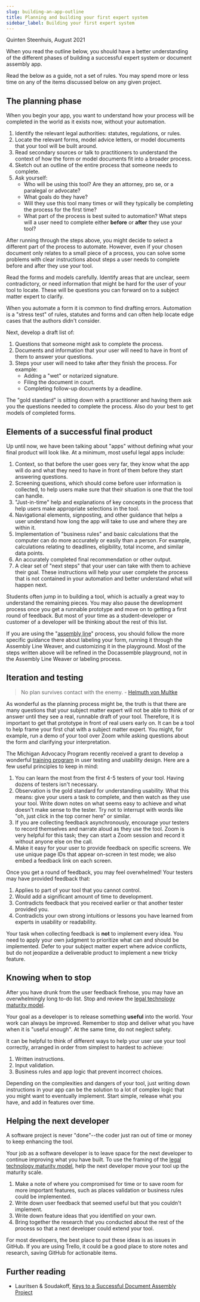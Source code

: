 ```yaml
---
slug: building-an-app-outline
title: Planning and building your first expert system
sidebar_label: Building your first expert system
---
```


Quinten Steenhuis, August 2021

When you read the outline below, you should have a better understanding of the
different phases of building a successful expert system or document assembly
app.

Read the below as a guide, not a set of rules. You may spend more or less 
time on any of the items discussed below on any given project.

## The planning phase

When you begin your app, you want to understand how your process will be 
completed in the world as it exists now, without your automation.

1. Identify the relevant legal authorities: statutes, regulations, or rules.
1. Locate the relevant forms, model advice letters, or model documents that your
   tool will be built around.
1. Read secondary sources or talk to practitioners to understand the context of
   how the form or model documents fit into a broader process.
1. Sketch out an outline of the entire process that someone needs to complete.
1. Ask yourself:
    - Who will be using this tool? Are they an attorney, pro se, or a paralegal
      or advocate?
    - What goals do they have?
    - Will they use this tool many times or will they typically be completing the
      process for the first time?
    - What part of the process is best suited to automation? What steps will a
      user need to complete either **before** or **after** they use your tool?

After running through the steps above, you might decide to select a different
part of the process to automate. However, even if your chosen document only
relates to a small piece of a process, you can solve some problems with clear
instructions about steps a user needs to complete before and after they use your
tool.

Read the forms and models carefully. Identify areas that are unclear, seem
contradictory, or need information that might be hard for the user of your tool
to locate. These will be questions you can forward on to a subject matter expert
to clarify.

When you automate a form it is common to find drafting errors. Automation is a
"stress test" of rules, statutes and forms and can often help locate edge
cases that the authors didn't consider.

Next, develop a draft list of:

1. Questions that someone might ask to complete the process.
1. Documents and information that your user will need to have in front of them
   to answer your questions.
1. Steps your user will need to take after they finish the process. For example:
    - Adding a "wet" or notarized signature.
    - Filing the document in court.
    - Completing follow-up documents by a deadline.

The "gold standard" is sitting down with a practitioner and having them ask you
the questions needed to complete the process. Also do your best to get
models of completed forms.

## Elements of a successful final product

Up until now, we have been talking about "apps" without defining what your final
product will look like. At a minimum, most useful legal apps include:

1. Context, so that before the user goes very far, they know what the app will
   do and what they need to have in front of them before they start answering
   questions.
1. Screening questions, which should come before user information is collected,
   to help users make sure that their situation is one that the tool can handle.
1. "Just-in-time" help and explanations of key concepts in the process that help
   users make appropriate selections in the tool.
1. Navigational elements, signposting, and other guidance that helps a user
   understand how long the app will take to use and where they are within it.
1. Implementation of "business rules" and basic calculations that the computer
   can do more accurately or easily than a person. For example, calculations
   relating to deadlines, eligibility, total income, and similar data points.
1. An accurately completed final recommendation or other output.
1. A clear set of "next steps" that your user can take with them to achieve
   their goal. These instructions will help your user complete the process that
   is not contained in your automation and better understand what will happen next.

Students often jump in to building a tool, which is actually a great way to
understand the remaining pieces. You may also pause the development process once
you get a runnable prototype and move on to getting a first round of feedback.
But most of your time as a student-developer or customer of a developer will be
thinking about the rest of this list.

If you are using the "[assembly
line](https://suffolklitlab.org/docassemble-AssemblyLine-documentation/docs/)"
process, you should follow the more specific guidance there about labeling your
form, running it through the Assembly Line Weaver, and customizing it in the
playground. Most of the steps written above will be refined in the Docassemble
playground, not in the Assembly Line Weaver or labeling process.

## Iteration and testing

> No plan survives contact with the enemy. - [Helmuth von Multke](https://en.wikiquote.org/wiki/Helmuth_von_Moltke_the_Elder)

As wonderful as the planning process might be, the truth is that there are many
questions that your subject matter expert will not be able to think of or answer
until they see a real, runnable draft of your tool. Therefore, it is important
to get that prototype in front of real users early on. It can be a tool
to help frame your first chat with a subject matter expert. You might, for example,
run a demo of your tool over Zoom while asking questions about the form and clarifying
your interpretation.

The Michigan Advocacy Program recently received a grant to develop a wonderful
[training
program](https://www.lsntap.org/node/332/map-x-gap-strategies-user-informed-legal-design)
in user testing and usability design. Here are a few useful principles to keep in mind:

1. You can learn the most from the first 4-5 testers of your tool. Having dozens
   of testers isn't necessary.
1. Observation is the gold standard for understanding usability. What this
   means: give your users a task to complete, and then watch as they use your
   tool. Write down notes on what seems easy to achieve and what doesn't make
   sense to the tester. Try not to interrupt with words like "oh, just click in
   the top corner here" or similar.
1. If you are collecting feedback asynchronously, encourage your testers to
   record themselves and narrate aloud as they use the tool. Zoom is very
   helpful for this task; they can start a Zoom session and record it without
   anyone else on the call.
1. Make it easy for your user to provide feedback on specific screens. We use
   unique page IDs that appear on-screen in test mode; we also embed a feedback
   link on each screen.

Once you get a round of feedback, you may feel overwhelmed! Your testers may have 
provided feedback that:

1. Applies to part of your tool that you cannot control.
1. Would add a significant amount of time to development.
1. Contradicts feedback that you received earlier or that another tester provided you.
1. Contradicts your own strong intuitions or lessons you have learned from
   experts in usability or readability.

Your task when collecting feedback is **not** to implement every idea. You need
to apply your own judgment to prioritize what can and should be implemented.
Defer to your subject matter expert where advice conflicts, but do not
jeopardize a deliverable product to implement a new tricky feature.

## Knowing when to stop

After you have drunk from the user feedback firehose, you may have an 
overwhelmingly long to-do list. Stop and review the 
[legal technology maturity model](legal-tech-overview/maturity-model.md).

Your goal as a developer is to release something **useful** into the world. Your
work can always be improved. Remember to stop and deliver what you have when it
is "useful enough". At the same time, do not neglect safety.

It can be helpful to think of different ways to help your user use your
tool correctly, arranged in order from simplest to hardest to achieve:

1. Written instructions.
1. Input validation.
1. Business rules and app logic that prevent incorrect choices.

Depending on the complexities and dangers of your tool, just writing down
instructions in your app can be the solution to a lot of complex logic that
you might want to eventually implement. Start simple, release what you have,
and add in features over time.

## Helping the next developer

A software project is never "done"--the coder just ran out of time or money to
keep enhancing the tool.

Your job as a software developer is to leave space for the next developer to
continue improving what you have built. To use the framing of the
[legal technology maturity model](legal-tech-overview/maturity-model.md),
help the next developer move your tool up the maturity scale.

1. Make a note of where you compromised for time or to save room for more
   important features, such as places validation or business rules could be
   implemented.
1. Write down user feedback that seemed useful but that you couldn't implement.
1. Write down feature ideas that you identified on your own.
1. Bring together the research that you conducted about the rest of the process
   so that a next developer could extend your tool.

For most developers, the best place to put these ideas is as issues in GitHub.
If you are using Trello, it could be a good place to store notes and research,
saving GitHub for actionable items.

## Further reading

* Lauritsen & Soudakoff, [Keys to a Successful Document Assembly
  Project](https://static1.squarespace.com/static/571acb59e707ebff3074f461/t/5946f745725e25bf7ad93c9b/1497823045990/keys.pdf)

  
